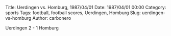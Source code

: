 Title: Uerdingen vs. Homburg, 1987/04/01
Date: 1987/04/01 00:00
Category: sports
Tags: football, football scores, Uerdingen, Homburg
Slug: uerdingen-vs-homburg
Author: carbonero


Uerdingen 2 - 1 Homburg
